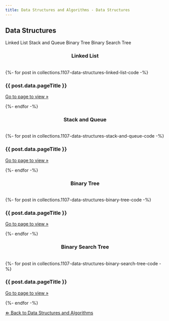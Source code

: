 ```yaml
---
title: Data Structures and Algorithms - Data Structures
---
```


## Data Structures 

<div class="tab">
  <a class="tablinks" onclick="openTab(event, 'linked-list')" id="defaultOpen">Linked List</a>
  <a class="tablinks" onclick="openTab(event, 'stack-and-queue')">Stack and Queue</a>
  <a class="tablinks" onclick="openTab(event, 'binary-tree')">Binary Tree</a>
  <a class="tablinks" onclick="openTab(event, 'binary-search-tree')">Binary Search Tree</a>
</div>

<div id="linked-list" class="tabcontent">
    <h3 style="text-align:center">Linked List</h3><br>
    <div class="card-div">
    {%- for post in collections.1107-data-structures-linked-list-code -%}
    <div class="card">
    <h3>{{ post.data.pageTitle }}</h3>
    <p class="card-p"><a href="{{ post.url }}" class="card-a">Go to page to view &raquo;</a></p>
    </div>
    {%- endfor -%}
    </div>
</div>

<div id="stack-and-queue" class="tabcontent">
    <h3 style="text-align:center">Stack and Queue</h3><br>
    <div class="card-div">
    {%- for post in collections.1107-data-structures-stack-and-queue-code -%}
    <div class="card">
    <h3>{{ post.data.pageTitle }}</h3>
    <p class="card-p"><a href="{{ post.url }}" class="card-a">Go to page to view &raquo;</a></p>
    </div>
    {%- endfor -%}
</div>
</div>

<div id="binary-tree" class="tabcontent">
  <h3 style="text-align:center">Binary Tree</h3><br>
    <div class="card-div">
    {%- for post in collections.1107-data-structures-binary-tree-code -%}
    <div class="card">
    <h3>{{ post.data.pageTitle }}</h3>
    <p class="card-p"><a href="{{ post.url }}" class="card-a">Go to page to view &raquo;</a></p>
    </div>
    {%- endfor -%}
</div>
</div>

<div id="binary-search-tree" class="tabcontent">
    <h3 style="text-align:center">Binary Search Tree</h3><br>
    <div class="card-div">
    {%- for post in collections.1107-data-structures-binary-search-tree-code -%}
    <div class="card">
    <h3>{{ post.data.pageTitle }}</h3>
    <p class="card-p"><a href="{{ post.url }}" class="card-a">Go to page to view &raquo;</a></p>
    </div>
    {%- endfor -%}
</div>
</div>
<p><a href="/notes/data-structures-and-algorithms/"><bold>&#8656;</bold> Back to Data Structures and Algorithms</a></p>